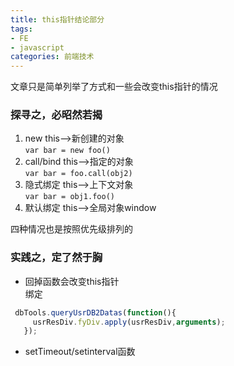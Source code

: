 ```yaml
---
title: this指针结论部分
tags: 
- FE
- javascript
categories: 前端技术
---
```

文章只是简单列举了方式和一些会改变this指针的情况     

### 探寻之，必昭然若揭   
1. new            this-->新创建的对象   
   ``var bar = new foo()``   
2. call/bind      this-->指定的对象   
	``var bar = foo.call(obj2)``   
3. 隐式绑定       this-->上下文对象    
	``var bar = obj1.foo()``   
4. 默认绑定       this-->全局对象window    

四种情况也是按照优先级排列的    

### 实践之，定了然于胸    
- 回掉函数会改变this指针   
  绑定     
 ```javascript
  dbTools.queryUsrDB2Datas(function(){
      usrResDiv.fyDiv.apply(usrResDiv,arguments);
 	});
 ```
- setTimeout/setinterval函数   